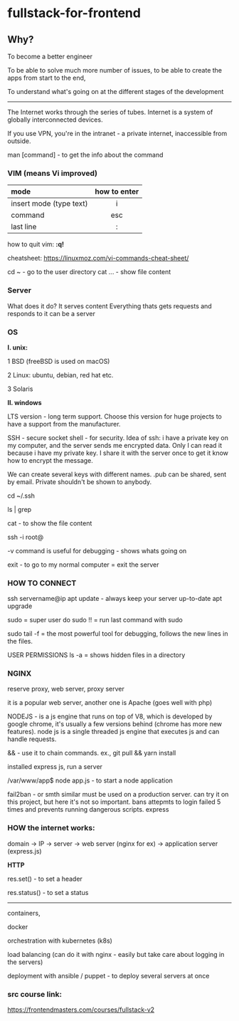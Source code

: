 # fullstack-for-frontend

## Why?
To become a better engineer

To be able to solve much more number of issues, to be able to create the apps from start to the end,

To understand what's going on at the different stages of the development

-----

The Internet works through the series of tubes. Internet is a system of globally interconnected devices.

If you use VPN, you're in the intranet - a private internet, inaccessible from outside.

man [command] - to get the info about the command

### VIM (means Vi improved)

| mode      | how to enter |
| :---        |    :----:   |
| insert mode (type text)      | i       |
| command   | esc        | 
| last line   | :        | 

how to quit vim: **:q!**

cheatsheet: https://linuxmoz.com/vi-commands-cheat-sheet/

cd ~ - go to the user directory
cat ... - show file content

### Server 

What does it do? It serves content
Everything thats gets requests and responds to it can be a server

### OS

**I. unix:**

1 BSD (freeBSD is used on macOS)

2 Linux: ubuntu, debian, red hat etc.

3 Solaris

**II. windows**

LTS version - long term support. Choose this version for huge projects to have a support from the manufacturer.

SSH - secure socket shell - for security. Idea of ssh: i have a private key on my computer, and the server sends me encrypted data. Only I can read it because i have my private key. I share it with the server once to get it know how to encrypt the message.

We can create several keys with different names. .pub can be shared, sent by email. Private shouldn't be shown to anybody.

cd ~/.ssh

ls | grep <filename to be searched>
  
cat <filename> - to show the file content
  

ssh -i <private-key-filename> root@<ipv4-from-digitalocean>
  
-v command is useful for debugging - shows whats going on
  
exit - to go to my normal computer = exit the server

### HOW TO CONNECT
ssh servername@ip
apt update - always keep your server up-to-date
apt upgrade
  
sudo = super user do
sudo !! = run last command with sudo

sudo tail -f  <server> = the most powerful tool for debugging, follows the new lines in the files. 

USER PERMISSIONS
ls -a  = shows hidden files in a directory

### NGINX
reserve proxy, web server, proxy server

  it is a popular web server, another one is Apache (goes well with php)


  NODEJS - is a js engine that runs on top of V8, which is developed by google chrome, it's usually a few versions behind (chrome has more new features). 
  node js is a single threaded js engine that executes js and can handle requests.

&& - use it to chain commands. ex., git pull && yarn install
  
installed express js, run a server 
  
/var/www/app$ node app.js - to start a node application


fail2ban - or smth similar must be used on a production server. can try it on this project, but here it's not so important. bans attepmts to login failed 5 times and prevents running dangerous scripts. 
express

### HOW the internet works:
domain -> IP -> server -> web server (nginx for ex) -> application server (express.js)

**HTTP**
  
res.set() - to set a header
  
res.status() - to set a status
  
-----

containers,
  
docker
  
orchestration with kubernetes (k8s)
  
load balancing (can do it with nginx - easily but take care about logging in the servers)
  
deployment with ansible / puppet - to deploy several servers at once
  
###  src course link:
  https://frontendmasters.com/courses/fullstack-v2

